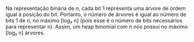 Na representação binária de n, cada bit 1 representa uma árvore de ordem igual à posição do bit.
Portanto, o número de árvores é igual ao número de bits 1 de n, no máximo [log₂ n] (pois esse é o número de bits necessários para representar n).
Assim, um heap binomial com n nós possui no máximo [log₂ n] árvores.